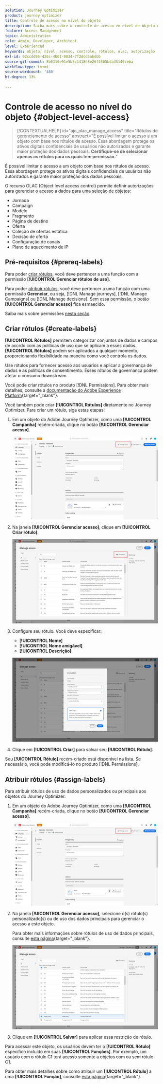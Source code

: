 ```yaml
---
solution: Journey Optimizer
product: journey optimizer
title: Controle de acesso no nível do objeto
description: Saiba mais sobre o controle de acesso em nível de objeto que permite definir autorizações para gerenciar o acesso a dados a uma seleção de objetos
feature: Access Management
topic: Administration
role: Admin, Developer, Architect
level: Experienced
keywords: objeto, nível, acesso, controle, rótulos, olac, autorização
exl-id: 02ccdd95-426c-4b61-9834-7f2dcd5abdbb
source-git-commit: 8b0310e91e5b5c1418e8e26f4505bda45146ceba
workflow-type: tm+mt
source-wordcount: '480'
ht-degree: 13%

---
```


# Controle de acesso no nível do objeto {#object-level-access}

>[!CONTEXTUALHELP]
>id="ajo_olac_manage_access"
>title="Rótulos de gerenciamento de acesso"
>abstract="É possível limitar o acesso a um objeto com base nos rótulos de acesso. Essa abordagem protege os ativos digitais confidenciais de usuários não autorizados e garante maior proteção dos dados pessoais. **Certifique-se de selecionar apenas os rótulos para os quais tem permissão.**"

É possível limitar o acesso a um objeto com base nos rótulos de acesso. Essa abordagem protege os ativos digitais confidenciais de usuários não autorizados e garante maior proteção dos dados pessoais.

O recurso OLAC (Object level access control) permite definir autorizações para gerenciar o acesso a dados para uma seleção de objetos:

* Jornada
* Campaign
* Modelo
* Fragmento
* Página de destino
* Oferta
* Coleção de ofertas estática
* Decisão de oferta
* Configuração de canais
* Plano de aquecimento de IP


## Pré-requisitos {#prereq-labels}

Para poder [criar rótulos](#create-labels), você deve pertencer a uma função com a permissão **[!UICONTROL Gerenciar rótulos de uso]**.

Para poder [atribuir rótulos](#assign-labels), você deve pertencer a uma função com uma permissão **Gerenciar**, ou seja, [!DNL Manage journeys], [!DNL Manage Campaigns] ou [!DNL Manage decisions]. Sem essa permissão, o botão **[!UICONTROL Gerenciar acesso]** fica esmaecido.

Saiba mais sobre permissões [nesta seção](../administration/permissions.md).

## Criar rótulos {#create-labels}

**[!UICONTROL Rótulos]** permitem categorizar conjuntos de dados e campos de acordo com as políticas de uso que se aplicam a esses dados. **[!UICONTROL Rótulos]** podem ser aplicados a qualquer momento, proporcionando flexibilidade na maneira como você controla os dados.

Use rótulos para fornecer acesso aos usuários e aplicar a governança de dados e as políticas de consentimento. Esses rótulos de governança podem afetar o consumo downstream.

Você pode criar rótulos no produto [!DNL Permissions]. Para obter mais detalhes, consulte a [documentação do Adobe Experience Platform](https://experienceleague.adobe.com/docs/experience-platform/access-control/abac/permissions-ui/labels.html?lang=pt-BR){target="_blank"}.

Você também pode criar **[!UICONTROL Rótulos]** diretamente no Journey Optimizer. Para criar um rótulo, siga estas etapas:

1. Em um objeto do Adobe Journey Optimizer, como uma **[!UICONTROL Campanha]** recém-criada, clique no botão **[!UICONTROL Gerenciar acesso]**.

   ![Botão Gerenciar acesso no Adobe Journey Optimizer](assets/olac_1.png)

1. Na janela **[!UICONTROL Gerenciar acesso]**, clique em **[!UICONTROL Criar rótulo]**.

   ![](assets/olac_2.png)

1. Configure seu rótulo. Você deve especificar:

   * **[!UICONTROL Nome]**
   * **[!UICONTROL Nome amigável]**
   * **[!UICONTROL Descrição]**

   ![Campos de configuração de rótulo](assets/olac_3.png)

1. Clique em **[!UICONTROL Criar]** para salvar seu **[!UICONTROL Rótulo]**.

Seu **[!UICONTROL Rótulo]** recém-criado está disponível na lista. Se necessário, você pode modificá-lo no produto [!DNL Permissions].

## Atribuir rótulos {#assign-labels}

Para atribuir rótulos de uso de dados personalizados ou principais aos objetos do Journey Optimizer:

1. Em um objeto do Adobe Journey Optimizer, como uma **[!UICONTROL Campanha]** recém-criada, clique no botão **[!UICONTROL Gerenciar acesso]**.

   ![Botão Gerenciar acesso no Adobe Journey Optimizer](assets/olac_1.png)

1. Na janela **[!UICONTROL Gerenciar acesso]**, selecione o(s) rótulo(s) personalizado(s) ou de uso dos dados principais para gerenciar o acesso a este objeto.

   Para obter mais informações sobre rótulos de uso de dados principais, consulte [esta página](https://experienceleague.adobe.com/docs/experience-platform/data-governance/labels/reference.html?lang=pt-BR){target="_blank"}.

   ![](assets/olac_4.png)

1. Clique em **[!UICONTROL Salvar]** para aplicar essa restrição de rótulo.

Para acessar este objeto, os usuários devem ter o **[!UICONTROL Rótulo]** específico incluído em suas **[!UICONTROL Funções]**. Por exemplo, um usuário com o rótulo C1 terá acesso somente a objetos com ou sem rótulo C1.

Para obter mais detalhes sobre como atribuir um **[!UICONTROL Rótulo]** a uma **[!UICONTROL Função]**, consulte [esta página](https://experienceleague.adobe.com/docs/experience-platform/access-control/abac/permissions-ui/permissions.html?lang=pt-BR#manage-labels-for-a-role){target="_blank"}.
